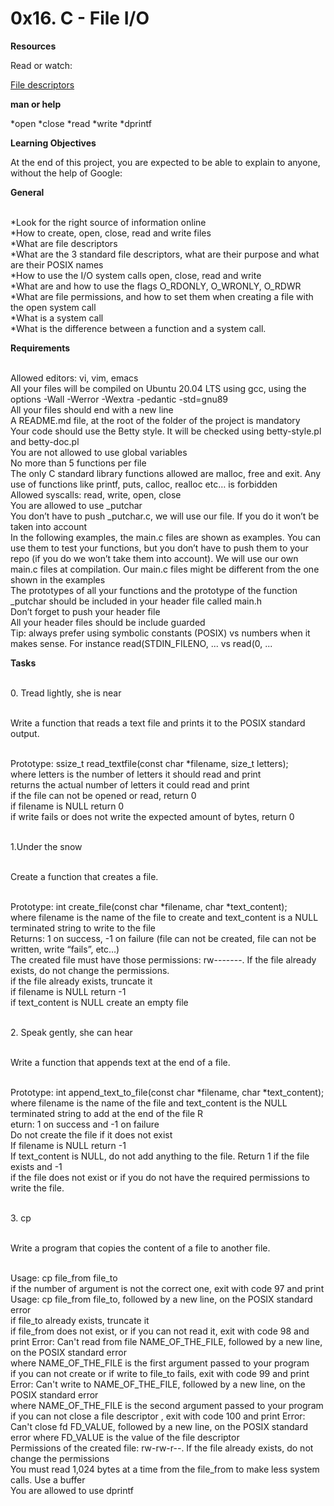 
<h1><b> 0x16. C - File I/O</b></h1>


<b>Resources</b>

Read or watch:

<a href="https://en.wikipedia.org/wiki/File_descriptor">File descriptors</a>


<b>man or help</b>

*open
*close
*read
*write
*dprintf


<b>Learning Objectives</b>

At the end of this project, you are expected to be able to explain to anyone, without the help of Google:

<b>General</b>

<br>*Look for the right source of information online
<br>*How to create, open, close, read and write files
<br>*What are file descriptors
<br>*What are the 3 standard file descriptors, what are their purpose and what are their POSIX names
<br>*How to use the I/O system calls open, close, read and write
<br>*What are and how to use the flags O_RDONLY, O_WRONLY, O_RDWR
<br>*What are file permissions, and how to set them when creating a file with the open system call
<br>*What is a system call
<br>*What is the difference between a function and a system call.

<b>Requirements</b>

<br>Allowed editors: vi, vim, emacs
<br>All your files will be compiled on Ubuntu 20.04 LTS using gcc, using the options -Wall -Werror -Wextra -pedantic -std=gnu89
<br>All your files should end with a new line
<br>A README.md file, at the root of the folder of the project is mandatory
<br>Your code should use the Betty style. It will be checked using betty-style.pl and betty-doc.pl
<br>You are not allowed to use global variables
<br>No more than 5 functions per file
<br>The only C standard library functions allowed are malloc, free and exit. Any use of functions like printf, puts, calloc, realloc etc… is forbidden
<br>Allowed syscalls: read, write, open, close
<br>You are allowed to use _putchar
<br>You don’t have to push _putchar.c, we will use our file. If you do it won’t be taken into account
<br>In the following examples, the main.c files are shown as examples. You can use them to test your functions, but you don’t have to push them to your repo (if you do we won’t take them into account). We will use our own main.c files at compilation. Our main.c files might be different from the one shown in the examples
<br>The prototypes of all your functions and the prototype of the function _putchar should be included in your header file called main.h
<br>Don’t forget to push your header file
<br>All your header files should be include guarded
<br>Tip: always prefer using symbolic constants (POSIX) vs numbers when it makes sense. For instance read(STDIN_FILENO, ... vs read(0, ...

<b>Tasks</b>
                                                                 
<br>0. Tread lightly, she is near

<br>Write a function that reads a text file and prints it to the POSIX standard output.

<br>Prototype: ssize_t read_textfile(const char *filename, size_t letters);
<br>where letters is the number of letters it should read and print
<br>returns the actual number of letters it could read and print
<br>if the file can not be opened or read, return 0
<br>if filename is NULL return 0
<br>if write fails or does not write the expected amount of bytes, return 0

<br>1.Under the snow

<br>Create a function that creates a file.

<br>Prototype: int create_file(const char *filename, char *text_content);
<br>where filename is the name of the file to create and text_content is a NULL terminated string to write to the file
<br>Returns: 1 on success, -1 on failure (file can not be created, file can not be written, write “fails”, etc…)
<br>The created file must have those permissions: rw-------. If the file already exists, do not change the permissions.
<br>if the file already exists, truncate it
<br>if filename is NULL return -1
<br>if text_content is NULL create an empty file

<br>2. Speak gently, she can hear

<br>Write a function that appends text at the end of a file.

<br>Prototype: int append_text_to_file(const char *filename, char *text_content);
<br>where filename is the name of the file and text_content is the NULL terminated string to add at the end of the file
R<br>eturn: 1 on success and -1 on failure
<br>Do not create the file if it does not exist
<br>If filename is NULL return -1
<br>If text_content is NULL, do not add anything to the file. Return 1 if the file exists and -1 
<br>if the file does not exist or if you do not have the required permissions to write the file.


<br>3. cp

<br>Write a program that copies the content of a file to another file.

<br>Usage: cp file_from file_to
<br>if the number of argument is not the correct one, exit with code 97 and print Usage: cp file_from file_to, followed by a new line, on the POSIX standard error
<br>if file_to already exists, truncate it
<br>if file_from does not exist, or if you can not read it, exit with code 98 and print Error: Can't read from file NAME_OF_THE_FILE, followed by a new line, on the POSIX standard error
<br>where NAME_OF_THE_FILE is the first argument passed to your program
<br>if you can not create or if write to file_to fails, exit with code 99 and print Error: Can't write to NAME_OF_THE_FILE, followed by a new line, on the POSIX standard error
<br>  where NAME_OF_THE_FILE is the second argument passed to your program
<br>if you can not close a file descriptor , exit with code 100 and print Error: Can't close fd FD_VALUE, followed by a new line, on the POSIX standard error
where FD_VALUE is the value of the file descriptor
<br>Permissions of the created file: rw-rw-r--. If the file already exists, do not change the permissions
<br>You must read 1,024 bytes at a time from the file_from to make less system calls. Use a buffer
<br>You are allowed to use dprintf
